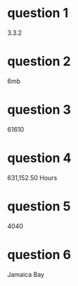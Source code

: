 # question 1

3.3.2

# question 2

6mb

# question 3

61610

# question 4

631,152.50 Hours

# question 5

4040

# question 6

Jamaica Bay